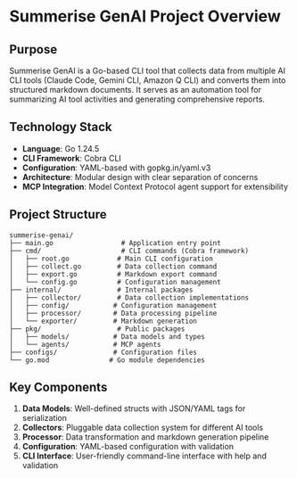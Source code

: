 # Summerise GenAI Project Overview

## Purpose
Summerise GenAI is a Go-based CLI tool that collects data from multiple AI CLI tools (Claude Code, Gemini CLI, Amazon Q CLI) and converts them into structured markdown documents. It serves as an automation tool for summarizing AI tool activities and generating comprehensive reports.

## Technology Stack
- **Language**: Go 1.24.5
- **CLI Framework**: Cobra CLI
- **Configuration**: YAML-based with gopkg.in/yaml.v3
- **Architecture**: Modular design with clear separation of concerns
- **MCP Integration**: Model Context Protocol agent support for extensibility

## Project Structure
```
summerise-genai/
├── main.go                 # Application entry point
├── cmd/                    # CLI commands (Cobra framework)
│   ├── root.go            # Main CLI configuration
│   ├── collect.go         # Data collection command
│   ├── export.go          # Markdown export command
│   └── config.go          # Configuration management
├── internal/              # Internal packages
│   ├── collector/         # Data collection implementations
│   ├── config/           # Configuration management
│   ├── processor/        # Data processing pipeline
│   └── exporter/         # Markdown generation
├── pkg/                   # Public packages
│   ├── models/           # Data models and types
│   └── agents/           # MCP agents
├── configs/              # Configuration files
└── go.mod               # Go module dependencies
```

## Key Components
1. **Data Models**: Well-defined structs with JSON/YAML tags for serialization
2. **Collectors**: Pluggable data collection system for different AI tools
3. **Processor**: Data transformation and markdown generation pipeline
4. **Configuration**: YAML-based configuration with validation
5. **CLI Interface**: User-friendly command-line interface with help and validation